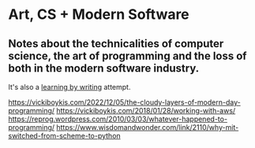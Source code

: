 # Art, CS + Modern Software
Notes about the technicalities of computer science, the art of programming and the loss of both in the modern software industry.
---
It's also a [learning by writing](https://www.cold-takes.com/learning-by-writing/) attempt.

https://vickiboykis.com/2022/12/05/the-cloudy-layers-of-modern-day-programming/
https://vickiboykis.com/2018/01/28/working-with-aws/
https://reprog.wordpress.com/2010/03/03/whatever-happened-to-programming/
https://www.wisdomandwonder.com/link/2110/why-mit-switched-from-scheme-to-python